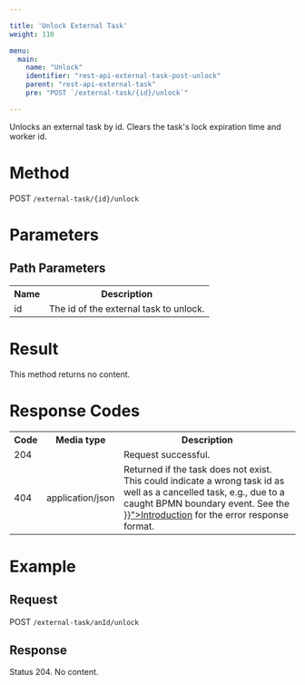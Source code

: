 ```yaml
---

title: 'Unlock External Task'
weight: 110

menu:
  main:
    name: "Unlock"
    identifier: "rest-api-external-task-post-unlock"
    parent: "rest-api-external-task"
    pre: "POST `/external-task/{id}/unlock`"

---
```



Unlocks an external task by id. Clears the task's lock expiration time and worker id.

# Method

POST `/external-task/{id}/unlock`


# Parameters

## Path Parameters

<table class="table table-striped">
  <tr>
    <th>Name</th>
    <th>Description</th>
  </tr>
  <tr>
    <td>id</td>
    <td>The id of the external task to unlock.</td>
  </tr>
</table>

# Result

This method returns no content.


# Response Codes

<table class="table table-striped">
  <tr>
    <th>Code</th>
    <th>Media type</th>
    <th>Description</th>
  </tr>
  <tr>
    <td>204</td>
    <td></td>
    <td>Request successful.</td>
  </tr>
  <tr>
    <td>404</td>
    <td>application/json</td>
    <td>Returned if the task does not exist. This could indicate a wrong task id as well as a cancelled task, e.g., due to a caught BPMN boundary event. See the <a href="../../reference/rest/overview/_index.md#error-handling" >}}">Introduction</a> for the error response format.</td>
  </tr>
</table>

# Example

## Request

POST `/external-task/anId/unlock`

## Response

Status 204. No content.

